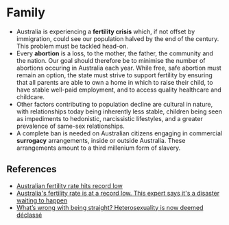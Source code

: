 # Family

* Australia is experiencing a **fertility crisis** which, if not offset by immigration, could see our population halved by the end of the century. This problem must be tackled head-on.
* Every **abortion** is a loss, to the mother, the father, the community and the nation. Our goal should therefore be to minimise the number of abortions occuring in Australia each year. While free, safe abortion must remain an option, the state must strive to support fertility by ensuring that all parents are able to own a home in which to raise their child, to have stable well-paid employment, and to access quality healthcare and childcare.
* Other factors contributing to population decline are cultural in nature, with relationships today being inherently less stable, children being seen as impediments to hedonistic, narcissistic lifestyles, and a greater prevalence of same-sex relationships.
* A complete ban is needed on Australian citizens engaging in commercial **surrogacy** arrangements, inside or outside Australia. These arrangements amount to a third millenium form of slavery.

## References

* [Australian fertility rate hits record low](https://www.abs.gov.au/media-centre/media-releases/australian-fertility-rate-hits-record-low)
* [Australia's fertility rate is at a record low. This expert says it's a disaster waiting to happen](https://www.abc.net.au/news/2021-08-24/fertility-rates-in-australia-at-all-time-low-cause-for-concern/100367258)
* [What’s wrong with being straight? Heterosexuality is now deemed déclassé](https://unherd.com/2022/05/whats-wrong-with-being-straight/)
